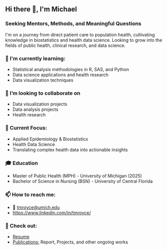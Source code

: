 ## Hi there 👋, I'm Michael

### Seeking Mentors, Methods, and Meaningful Questions
I'm on a journey from direct patient care to population health, cultivating knowledge in biostatistics and health data science. Looking to grow into the fields of public health, clinical research, and data science.

### 🌱 I'm currently learning:
- Statistical analysis methodologies in R, SAS, and Python
- Data science applications and health research
- Data visualization techniques

### 🤝 I’m looking to collaborate on
- Data visualization projects
- Data analysis projects
- Health research

### 🔭 Current Focus:

- Applied Epidemiology & Biostatistics
- Health Data Science
- Translating complex health data into actionable insights

### 🎓 Education

- Master of Public Health (MPH) - University of Michigan (2025)
- Bachelor of Science in Nursing (BSN) - University of Central Florida

### 📫 How to reach me:
- 📧 tmroyce@umich.edu
- https://www.linkedin.com/in/tmroyce/

### 📄 Check out:
- [Resume](https://github.com/tmroyce/pub/blob/main/resume.pdf)
- [Publications:](https://github.com/tmroyce/pub/blob/main/README.md) Report, Projects, and other ongoing works


<!--
**tmroyce/tmroyce** is a ✨ _special_ ✨ repository because its `README.md` (this file) appears on your GitHub profile.

Here are some ideas to get you started:

- 🔭 I’m currently working on ...
- 🌱 I’m currently learning ...
- 👯 I’m looking to collaborate on ...
- 🤔 I’m looking for help with ...
- 💬 Ask me about ...
- 📫 How to reach me: ...
- 😄 Pronouns: ...
- ⚡ Fun fact: ...
-->
